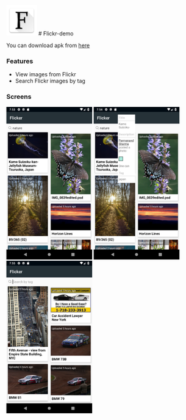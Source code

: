 <img src="https://github.com/IamAKX/Flickr-demo/blob/master/app/src/main/res/drawable/logo.png?raw=true" width="80" height="80" />
# Flickr-demo

You can download apk from [here](https://github.com/IamAKX/Flickr-demo/blob/master/app/release/flickr-demo.apk?raw=true)

### Features
- View images from Flickr
- Search Flickr images by tag


### Screens

<img src="https://github.com/IamAKX/Flickr-demo/blob/master/screenshots/1.png?raw=true" width="225" height="400" />    <img src="https://github.com/IamAKX/Flickr-demo/blob/master/screenshots/2.png?raw=true" width="225" height="400" />    <img src="https://github.com/IamAKX/Flickr-demo/blob/master/screenshots/3.png?raw=true" width="225" height="400" />
